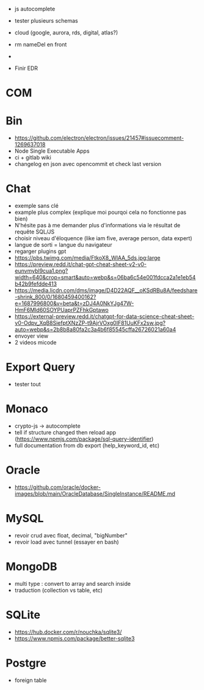 - js autocomplete
- tester plusieurs schemas

- cloud (google, aurora, rds, digital, atlas?)
- rm nameDel en front
-
- Finir EDR













# COM







# Bin
- https://github.com/electron/electron/issues/21457#issuecomment-1269637018
- Node Single Executable Apps
- ci + gitlab wiki
- changelog en json avec opencommit et check last version

# Chat
- exemple sans clé
- example plus complex (explique moi pourqoi cela no fonctionne pas bien)
- N'hésite pas à me demander plus d'informations via le résultat de requête SQL/JS
- choisir niveau d'éloquence (like iam five, average person, data expert)
- langue de sorti = langue du navigateur
- regarger plugins gpt
- https://pbs.twimg.com/media/FtkoX8_WIAA_5ds.jpg:large
- https://preview.redd.it/chat-gpt-cheat-sheet-v2-v0-eunvmybl9cua1.png?width=640&crop=smart&auto=webp&s=06ba6c54e001fdcca2a1e1eb54b42b9fefdde413
- https://media.licdn.com/dms/image/D4D22AQF__oKSdRBu8A/feedshare-shrink_800/0/1680459400162?e=1687996800&v=beta&t=zDJ4A0NkYJg47W-HmF6MId60SOYPUaprPZFhkGptawo
- https://external-preview.redd.it/chatgpt-for-data-science-cheat-sheet-v0-Odpv_XqB8SiefptXNzZP-t9AjrVOxg0IF81UuKFx2sw.jpg?auto=webp&s=2b8b8a80fa2c3a4b6f85545cffa26726021a60a4
- envoyer view
- 2 videos micode

# Export Query
- tester tout

# Monaco
- crypto-js -> autocomplete
- tell if structure changed then reload app (https://www.npmjs.com/package/sql-query-identifier)
- full documentation from db export (help_keyword_id, etc)

# Oracle
- https://github.com/oracle/docker-images/blob/main/OracleDatabase/SingleInstance/README.md

# MySQL
- revoir crud avec  float, decimal, "bigNumber"
- revoir load avec tunnel (essayer en bash)

# MongoDB
- multi type : convert to array and search inside
- traduction (collection vs table, etc)

# SQLite
- https://hub.docker.com/r/nouchka/sqlite3/
- https://www.npmjs.com/package/better-sqlite3

# Postgre
- foreign table
